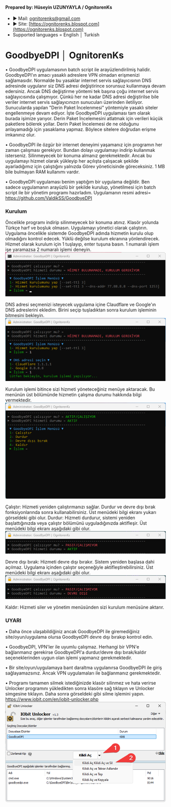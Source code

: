 #### Prepared by: Hüseyin UZUNYAYLA / OgnitorenKs
- ► Mail: ognitorenks@gmail.com
- ► Site: [https://ognitorenks.blospot.com](https://ognitorenks.blospot.com)
- Supported languages = English │ Turkish

# GoodbyeDPI │ OgnitorenKs
• GoodbyeDPI uygulamasının batch script ile arayüzlendirilmiş halidir. GoodbyeDPI'ın amacı yasaklı adreslere VPN olmadan erişmenizi sağlamasıdır. Normalde bu yasaklar internet servis sağlayıcısının DNS adresinde uygulanır siz DNS adresi değiştirince sorunsuz kullanmaya devam edersiniz. Ancak DNS değiştirme yöntemi tek başına çoğu internet servis sağlayıcısında çalışmıyor. Çünkü her ne kadar DNS adresi değiştirilse bile veriler internet servis sağlayıcınızın sunucuları üzerinden iletiliyor. Sunucularda yapılan "Derin Paket İncelenmesi" yöntemiyle yasaklı siteler engellenmeye devam ediyor. İşte GoodbyeDPI uygulaması tam olarak burada işimize yarıyor. Derin Paket İncelemesini atlatmak için verileri küçük paketlere bölerek yollar. Derin Paket İncelemesi de ne olduğunu anlayamadığı için yasaklama yapmaz. Böylece sitelere doğrudan erişme imkanınız olur. 

• GoodbyeDPI ile özgür bir internet deneyimi yaşamanız için programın her zaman çalışması gerekiyor. Bundan dolayı uygulamayı indirip kullanmak isterseniz. Silinmeyecek bir konuma almanız gerekmektedir. Ancak bu uygulamayı hizmet olarak yükleyip her açılışta çalışacak şekilde ayarladığımız için çalıştığını yalnızda Görev yöneticisinde göreceksiniz. 1 MB bile bulmayan RAM kullanımı vardır.

• GoodbyeDPI uygulaması benim yaptığım bir uygulama değildir. Ben sadece uygulamanın arayüzlü bir şekilde kurulup, yönetilmesi için batch script ile bir yönetim programı hazırladım. Uygulamanın resmi adresi= https://github.com/ValdikSS/GoodbyeDPI

### Kurulum
Öncelikle programı indirip silinmeyecek bir konuma atınız. Klasör yolunda Türkçe harf ve boşluk olmasın.
Uygulamayı yönetici olarak çalıştırın.
Uygulama öncelikle sistemde GoodbyeDPI adında hizmetin kurulu olup olmadığını kontrol edecek. Yüklü değilse kurulum ekranına yönlendirecek. Hizmet olarak kurulum için 1 tuşlayıp, enter tuşuna basın. 1 numaralı işlem işe yaramazsa 2 numaralı işlemi deneyin.
![Repo1](https://raw.githubusercontent.com/OgnitorenKs12/Batch_GoodbyeDPI/main/.github/SS/TR1.png)

DNS adresi seçmenizi isteyecek uygulama içine Claudflare ve Google'ın DNS adreslerini ekledim. Birini seçip tuşladıktan sonra kurulum işleminin bitmesini bekleyin.
![Repo2](https://raw.githubusercontent.com/OgnitorenKs12/Batch_GoodbyeDPI/main/.github/SS/TR2.png)

Kurulum işlemi bitince sizi hizmeti yöneteceğiniz menüye aktaracak. Bu menünün üst bölümünde hizmetin çalışma durumu hakkında bilgi vermektedir.
![Repo3](https://raw.githubusercontent.com/OgnitorenKs12/Batch_GoodbyeDPI/main/.github/SS/TR3.png)

Çalıştır: Hizmeti yeniden çalıştırmanızı sağlar. Durdur ve devre dışı bırak fonksiyonlarında sonra kullanabilirsiniz. Üst menüdeki bilgi ekranı yukarı görseldeki gibi olur.
Durdur: Hizmeti durdurur, sistemi yeniden başlattığınızda veya çalıştır bölümünü uyguladığınızda aktifleşir. Üst menüdeki bilgi ekranı aşağıdaki gibi olur.
![Repo4](https://raw.githubusercontent.com/OgnitorenKs12/Batch_GoodbyeDPI/main/.github/SS/TR4.png)

Devre dışı bırak: Hizmeti devre dışı bırakır. Sistem yeniden başlasa dahi açılmaz. Uygulama içinden çalıştır seçeneğiyle aktifleştirebilirsiniz. Üst menüdeki bilgi ekranı aşağıdaki gibi olur.
![Repo5](https://raw.githubusercontent.com/OgnitorenKs12/Batch_GoodbyeDPI/main/.github/SS/TR5.png)

Kaldır: Hizmeti siler ve yönetim menüsünden sizi kurulum menüsüne aktarır.

### UYARI
• Daha önce ulaşabildiğiniz ancak GoodbyeDPI ile giremediğiniz site/oyun/uygulama olursa GoodbyeDPI devre dışı bırakıp kontrol edin.

• GoodbyeDPI, VPN'ler ile uyumlu çalışmaz. Herhangi bir VPN'e bağlanmanız gerekirse GoodbyeDPI'a durdur/devre dışı bırak/kaldır seçeneklerinden uygun olan işlemi yapmanız gerekmektedir.

• Bir site/oyun/uygulamaya bant daraltma uygulanırsa GoodbyeDPI ile giriş sağlayamazsınız. Ancak VPN uygulamaları ile bağlanmanız gerekmektedir.

• Programı tamamen silmek istediğinizde klasör silinmez ve hata verirse Unlocker programını yükledikten sonra klasöre sağ tıklayın ve Unlocker simgesine tıklayın. Daha sonra görseldeki gibi silme işlemini yapın. https://www.iobit.com/en/iobit-unlocker.php
![Repo1](https://raw.githubusercontent.com/OgnitorenKs12/Batch_GoodbyeDPI/main/.github/SS/TR0.png)